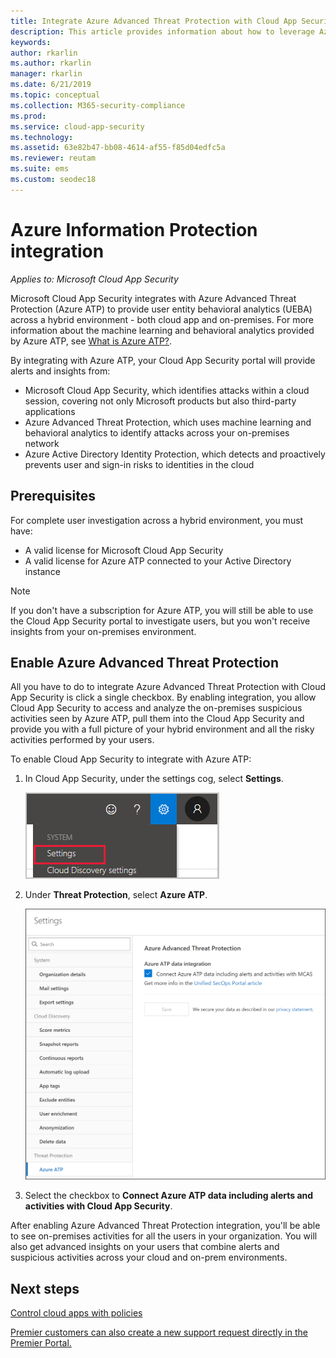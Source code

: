```yaml
---
title: Integrate Azure Advanced Threat Protection with Cloud App Security
description: This article provides information about how to leverage Azure Advanced Threat Protection insights in Cloud App Security for hybrid risk detection.
keywords:
author: rkarlin
ms.author: rkarlin
manager: rkarlin
ms.date: 6/21/2019
ms.topic: conceptual
ms.collection: M365-security-compliance
ms.prod:
ms.service: cloud-app-security
ms.technology:
ms.assetid: 63e82b47-bb08-4614-af55-f85d04edfc5a
ms.reviewer: reutam
ms.suite: ems
ms.custom: seodec18
---
```


# Azure Information Protection integration

*Applies to: Microsoft Cloud App Security*

Microsoft Cloud App Security integrates with Azure Advanced Threat Protection (Azure ATP) to provide user entity behavioral analytics (UEBA) across a hybrid environment - both cloud app and on-premises. For more information about the machine learning and behavioral analytics provided by Azure ATP, see [What is Azure ATP?](https://docs.microsoft.com/azure-advanced-threat-protection/what-is-atp).

By integrating with Azure ATP, your Cloud App Security portal will provide alerts and insights from:
- Microsoft Cloud App Security, which identifies attacks within a cloud session, covering not only Microsoft products but also third-party applications
- Azure Advanced Threat Protection, which uses machine learning and behavioral analytics to identify attacks across your on-premises network
- Azure Active Directory Identity Protection, which detects and proactively prevents user and sign-in risks to identities in the cloud


## Prerequisites

For complete user investigation across a hybrid environment, you must have:

- A valid license for Microsoft Cloud App Security
- A valid license for Azure ATP connected to your Active Directory instance

>[!NOTE]
>If you don't have a subscription for Azure ATP, you will still be able to use the Cloud App Security portal to investigate users, but you won't receive insights from your on-premises environment.


## Enable Azure Advanced Threat Protection

All you have to do to integrate Azure Advanced Threat Protection with Cloud App Security is click a single checkbox. By enabling integration, you allow Cloud App Security to access and analyze the on-premises suspicious activities seen by Azure ATP, pull them  into the Cloud App Security and provide you with a full picture of your hybrid environment and all the risky activities performed by your users.

To enable Cloud App Security to integrate with Azure ATP:

1. In Cloud App Security, under the settings cog, select **Settings**.
    
   ![Settings menu](./media/azip-system-settings.png)

1. Under **Threat Protection**, select **Azure ATP**.
   
    ![enable azure advanced threat protection](./media/aatp-integration.png)

3. Select the checkbox to **Connect Azure ATP data including alerts and activities with Cloud App Security**.
 
After enabling Azure Advanced Threat Protection integration, you'll be able to see on-premises activities for all the users in your organization. You will also get advanced insights on your users that combine alerts and suspicious activities across your cloud and on-prem environments.



## Next steps 
[Control cloud apps with policies](control-cloud-apps-with-policies.md)   

[Premier customers can also create a new support request directly in the Premier Portal.](https://premier.microsoft.com/)  
  
